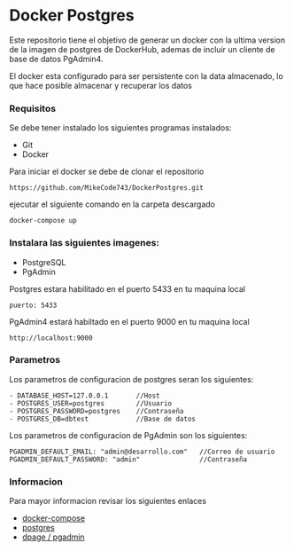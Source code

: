 # Docker Postgres

Este repositorio tiene el objetivo de generar un docker con la ultima version de la imagen de postgres de DockerHub, ademas de incluir un cliente de base de datos PgAdmin4.

El docker esta configurado para ser persistente con la data almacenado, lo que hace posible almacenar y recuperar los datos

### Requisitos

Se debe tener instalado los siguientes programas instalados:

- Git
- Docker

Para iniciar el docker se debe de clonar el repositorio

    https://github.com/MikeCode743/DockerPostgres.git

ejecutar el siguiente comando en la carpeta descargado

    docker-compose up

### Instalara las siguientes imagenes:

- PostgreSQL
- PgAdmin

Postgres estara habilitado en el puerto 5433 en tu maquina local

    puerto: 5433

PgAdmin4 estará habiltado en el puerto 9000 en tu maquina local

    http://localhost:9000

### Parametros

Los parametros de configuracion de postgres seran los siguientes:

    - DATABASE_HOST=127.0.0.1       //Host
    - POSTGRES_USER=postgres        //Usuario
    - POSTGRES_PASSWORD=postgres    //Contraseña
    - POSTGRES_DB=dbtest            //Base de datos

Los parametros de configuracion de PgAdmin son los siguientes:

    PGADMIN_DEFAULT_EMAIL: "admin@desarrollo.com"   //Correo de usuario
    PGADMIN_DEFAULT_PASSWORD: "admin"               //Contraseña

### Informacion

Para mayor informacion revisar los siguientes enlaces

- [docker-compose](https://docs.docker.com/compose/)
- [postgres](https://hub.docker.com/_/postgres)
- [dpage / pgadmin](https://hub.docker.com/r/dpage/pgadmin4)
